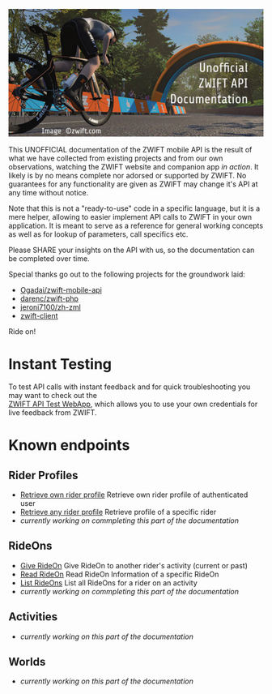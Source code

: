 ![cover image](/coverimage.jpg)

This UNOFFICIAL documentation of the ZWIFT mobile API is the result of what we have collected from existing projects and 
from our own observations, watching the ZWIFT website and companion app *in action*. It likely is by no means complete 
nor adorsed or supported by ZWIFT. No guarantees for any functionality are given as ZWIFT may change it's API at any 
time without notice.  

Note that this is not a "ready-to-use" code in a specific language, but it is a mere helper, allowing to easier implement 
API calls to ZWIFT in your own application. It is meant to serve as a reference for general working concepts as well as 
for lookup of parameters, call specifics etc. 

Please SHARE your insights on the API with us, so the documentation can be completed over time.  

Special thanks go out to the following projects for the groundwork laid:  
- [Ogadai/zwift-mobile-api](https://github.com/Ogadai/zwift-mobile-api)
- [darenc/zwift-php](https://github.com/darenc/zwift-php)
- [jeroni7100/zh-zml](https://github.com/jeroni7100/zh-zml)
- [zwift-client](https://pypi.org/project/zwift-client/)

Ride on!

# Instant Testing
To test API calls with instant feedback and for quick troubleshooting you may want to check out the <br>
[ZWIFT API Test WebApp](https://zwiftapi.strukturunion.de), which allows you to use your own credentials for live 
feedback from ZWIFT.


# Known endpoints

## Rider Profiles
- [Retrieve own rider profile](/riderProfiles/read_my_profile.md) Retrieve own rider profile of authenticated user
- [Retrieve any rider profile](/riderProfiles/read_rider_profile.md) Retrieve profile of a specific rider
- *currently working on commpleting this part of the documentation*

## RideOns
- [Give RideOn](/rideOns/give_rideOn.md) Give RideOn to another rider's activity (current or past)
- [Read RideOn](/rideOns/read_rideOn.md) Read RideOn Information of a specific RideOn
- [List RideOns](/rideOns/list_rideOns.md) List all RideOns for a rider on an activity
- *currently working on commpleting this part of the documentation*

## Activities
- *currently working on this part of the documentation*

## Worlds
- *currently working on this part of the documentation*
